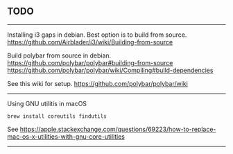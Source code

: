 TODO
----



---
Installing i3 gaps in debian. Best option is to build from source.
https://github.com/Airblader/i3/wiki/Building-from-source

Build polybar from source in debian.
https://github.com/polybar/polybar#building-from-source
https://github.com/polybar/polybar/wiki/Compiling#build-dependencies

See this wiki for setup.
https://github.com/polybar/polybar/wiki

---
Using GNU utilitis in macOS
```
brew install coreutils findutils
```
See https://apple.stackexchange.com/questions/69223/how-to-replace-mac-os-x-utilities-with-gnu-core-utilities

---
